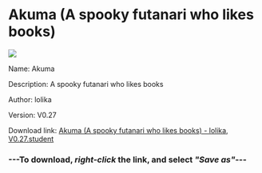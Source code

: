 # Akuma (A spooky futanari  who likes books)

<img src = "https://raw.githubusercontent.com/Arbiter1223/Koukou-Gurashi-Custom-Students/master/Students/Files/Akuma%20(A%20spooky%20futanari%20%20who%20likes%20books).png">

Name: Akuma

Description: A spooky futanari  who likes books

Author: lolika

Version: V0.27

Download link: <a href="https://raw.githubusercontent.com/Arbiter1223/Koukou-Gurashi-Custom-Students/master/Students/Files/Akuma%20(A%20spooky%20futanari%20%20who%20likes%20books)%20-%20lolika%2C%20V0.27.student">Akuma (A spooky futanari  who likes books) - lolika, V0.27.student</a>

### ---**To download, _right-click_ the link, and select _"Save as"_**---

